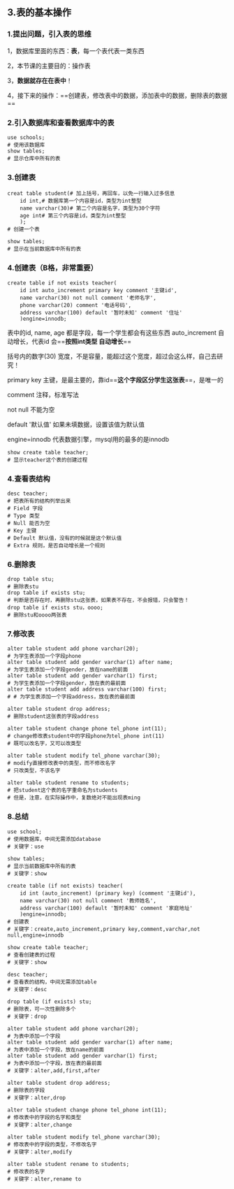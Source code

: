 ## 3.表的基本操作

### 1.提出问题，引入表的思维

1，数据库里面的东西：**表**，每一个表代表一类东西

2，本节课的主要目的：操作表

3，**数据就存在在表中**！

4，接下来的操作：==创建表，修改表中的数据，添加表中的数据，删除表的数据==

### 2.引入数据库和查看数据库中的表

```mysql
use schools;
# 使用该数据库
show tables;
# 显示仓库中所有的表
```

### 3.创建表

```mysql
creat table student(# 加上括号，再回车，以免一行输入过多信息
    id int,# 数据库第一个内容是id，类型为int整型
    name varchar(30)# 第二个内容是名字，类型为30个字符
    age int# 第三个内容是id，类型为int整型
    );
# 创建一个表
```

```mysql
show tables;
# 显示在当前数据库中所有的表
```

### 4.创建表（B格，非常重要）

```mysql
create table if not exists teacher(
    id int auto_increment primary key comment '主键id',
    name varchar(30) not null comment '老师名字',
    phone varchar(20) comment '电话号码',
    address varchar(100) default '暂时未知' comment '住址'
    )engine=innodb;
```

表中的id, name, age 都是字段，每一个学生都会有这些东西
auto_increment 自动增长，代表id 会==**按照int类型 自动增长**== 

括号内的数字(30) 宽度，不是容量，能超过这个宽度，超过会这么样，自己去研究！

primary key 主键，是最主要的，靠id==**这个字段区分学生这张表**==，是唯一的

comment 注释，标准写法

not null 不能为空

default '默认值'    如果未填数据，设置该值为默认值

engine=innodb 代表数据引擎，mysql用的最多的是innodb

```mysql
show create table teacher;
# 显示teacher这个表的创建过程
```

### 4.查看表结构

```mysql
desc teacher;
# 把表所有的结构列举出来
# Field 字段
# Type 类型
# Null 能否为空
# Key 主键
# Default 默认值，没有的时候就是这个默认值
# Extra 规则，是否自动增长是一个规则
```

### 6.删除表

```mysql
drop table stu;
# 删除表stu
drop table if exists stu;
# 判断是否存在时，再删除stu这张表，如果表不存在，不会报错，只会警告！
drop table if exists stu，oooo;
# 删除stu和oooo两张表
```

### 7.修改表

```mysql
alter table student add phone varchar(20);
# 为学生表添加一个字段phone
alter table student add gender varchar(1) after name;
# 为学生表添加一个字段gender，放在name的前面
alter table student add gender varchar(1) first;
# 为学生表添加一个字段gender，放在表的最前面
alter table student add address varchar(100) first;
# # 为学生表添加一个字段address，放在表的最前面
```

```mysql
alter table student drop address;
# 删除student这张表的字段address 
```

```mysql
alter table student change phone tel_phone int(11);
# change修改表student中的字段phone为tel_phone int(11)
# 既可以改名字，又可以改类型
```

```mysql
alter table student modify tel_phone varchar(30);
# modify直接修改表中的类型，而不修改名字
# 只改类型，不该名字
```

 ```mysql
 alter table student rename to students;
 # 把student这个表的名字重命名为students
 # 但是，注意，在实际操作中，复数绝对不能出现表ming
 ```

### 8.总结

```mysql
use school;
# 使用数据库，中间无需添加database 
# 关键字：use

show tables;
# 显示当前数据库中所有的表
# 关键字：show

create table (if not exists) teacher(
    id int (auto_increment) (primary key) (comment '主键id'),
    name varchar(30) not null comment '教师姓名',
    address varchar(100) default '暂时未知' comment '家庭地址'
    )engine=innodb;
# 创建表
# 关键字：create,auto_increment,primary key,comment,varchar,not null,engine=innodb

show create table teacher;
# 查看创建表的过程
# 关键字：show

desc teacher;
# 查看表的结构，中间无需添加table 
# 关键字：desc

drop table (if exists) stu;
# 删除表，可一次性删除多个
# 关键字：drop

alter table student add phone varchar(20);
# 为表中添加一个字段
alter table student add gender varchar(1) after name;
# 为表中添加一个字段，放在name的前面
alter table student add gender varchar(1) first;
# 为表中添加一个字段，放在表的最前面
# 关键字：alter,add,first,after

alter table student drop address;
# 删除表的字段
# 关键字：alter,drop

alter table student change phone tel_phone int(11);
# 修改表中的字段的名字和类型
# 关键字：alter,change 

alter table student modify tel_phone varchar(30);
# 修改表中的字段的类型，不修改名字
# 关键字：alter,modify

alter table student rename to students;
# 修改表的名字
# 关键字：alter,rename to

```

